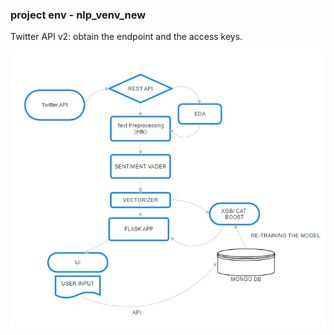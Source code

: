 ### project env - nlp_venv_new ###

Twitter API v2: obtain the endpoint and the access keys.

![alt text](image.png)
